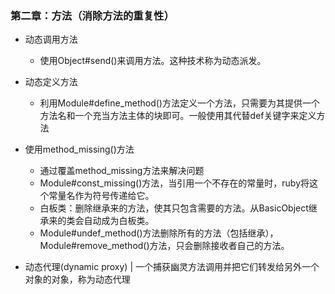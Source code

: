 ### 第二章：方法（消除方法的重复性）
- 动态调用方法
	- 使用Object#send()来调用方法。这种技术称为动态派发。
- 动态定义方法
	- 利用Module#define_method()方法定义一个方法，只需要为其提供一个方法名和一个充当方法主体的块即可。一般使用其代替def关键字来定义方法
- 使用method_missing()方法
	- 通过覆盖method_missing方法来解决问题
	- Module#const_missing()方法，当引用一个不存在的常量时，ruby将这个常量名作为符号传递给它。
	- 白板类：删除继承来的方法，使其只包含需要的方法。从BasicObject继承来的类会自动成为白板类。
	- Module#undef_method()方法删除所有的方法（包括继承），Module#remove_method()方法，只会删除接收者自己的方法。

- 动态代理(dynamic proxy)
	| 一个捕获幽灵方法调用并把它们转发给另外一个对象的对象，称为动态代理

